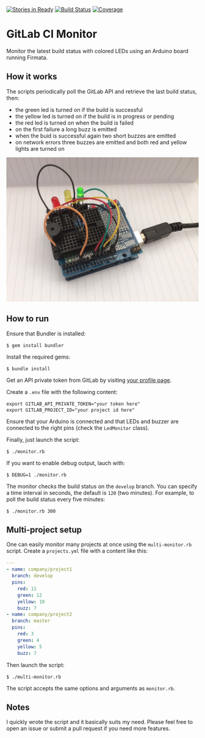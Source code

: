 [![Stories in Ready](https://badge.waffle.io/dapicester/gitlab-ci-monitor.png?label=ready&title=Ready)](https://waffle.io/dapicester/gitlab-ci-monitor?utm_source=badge)
[![Build Status](https://travis-ci.com/dapicester/gitlab-ci-monitor.svg?branch=master)](https://travis-ci.com/dapicester/gitlab-ci-monitor)
[![Coverage](https://codecov.io/gh/dapicester/gitlab-ci-monitor/branch/master/graph/badge.svg)](https://codecov.io/gh/dapicester/gitlab-ci-monitor)

# GitLab CI Monitor

Monitor the latest build status with colored LEDs using an Arduino board
running Firmata.

## How it works

The scripts periodically poll the GitLab API and retrieve the last build
status, then:

- the green led is turned on if the build is successful
- the yellow led is turned on if the build is in progress or pending
- the red led is turned on when the build is failed
- on the first failure a long buzz is emitted
- when the buid is successful again two short buzzes are emitted
- on network errors three buzzes are emitted and both red and yellow lights
  are turned on

![arduino photo](arduino.jpg "Example of Arduino connections")

## How to run

Ensure that Bundler is installed:

    $ gem install bundler

Install the required gems:

    $ bundle install

Get an API private token from GitLab by visiting
[your profile page](https://gitlab.com/profile/personal_access_tokens).

Create a `.env` file with the following content:

```shell
export GITLAB_API_PRIVATE_TOKEN="your token here"
export GITLAB_PROJECT_ID="your project id here"
```

Ensure that your Arduino is connected and that LEDs and buzzer
are connected to the right pins (check the `LedMonitor` class).

Finally, just launch the script:

    $ ./monitor.rb

If you want to enable debug output, lauch with:

    $ DEBUG=1 ./monitor.rb

The monitor checks the build status on the `develop` branch.
You can specify a time interval in seconds, the default is `120` (two minutes).
For example, to poll the build status every five minutes:

    $ ./monitor.rb 300

## Multi-project setup

One can easily monitor many projects at once using the `multi-monitor.rb` script.
Create a `projects.yml` file with a content like this:

```yaml
---
- name: company/project1
  branch: develop
  pins:
    red: 11
    green: 12
    yellow: 10
    buzz: 7
- name: company/project2
  branch: master
  pins:
    red: 3
    green: 4
    yellow: 5
    buzz: 7
```

Then launch the script:

    $ ./multi-monitor.rb

The script accepts the same options and arguments as `monitor.rb`.

## Notes

I quickly wrote the script and it basically suits my need.
Please feel free to open an issue or submit a pull request
if you need more features.
